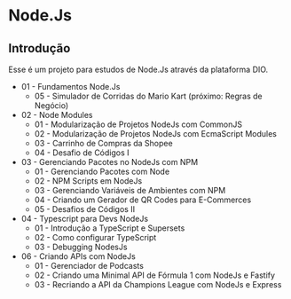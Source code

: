 # Node.Js

## Introdução

Esse é um projeto para estudos de Node.Js através da plataforma DIO.

* 01 - Fundamentos Node.Js
    * 05 - Simulador de Corridas do Mario Kart (próximo: Regras de Negócio)
* 02 - Node Modules
    * 01 - Modularização de Projetos NodeJs com CommonJS
    * 02 - Modularização de Projetos NodeJs com EcmaScript Modules
    * 03 - Carrinho de Compras da Shopee
    * 04 - Desafio de Códigos I
* 03 - Gerenciando Pacotes no NodeJs com NPM
    * 01 - Gerenciando Pacotes com Node
    * 02 - NPM Scripts em NodeJs
    * 03 - Gerenciando Variáveis de Ambientes com NPM
    * 04 - Criando um Gerador de QR Codes para E-Commerces
    * 05 - Desafios de Códigos II
* 04 - Typescript para Devs NodeJs
    * 01 - Introdução a TypeScript e Supersets
    * 02 - Como configurar TypeScript
    * 03 - Debugging NodesJs
* 06 - Criando APIs com NodeJs
    * 01 - Gerenciador de Podcasts
    * 02 - Criando uma Minimal API de Fórmula 1 com NodeJs e Fastify
    * 03 - Recriando a API da Champions League com NodeJs e Express